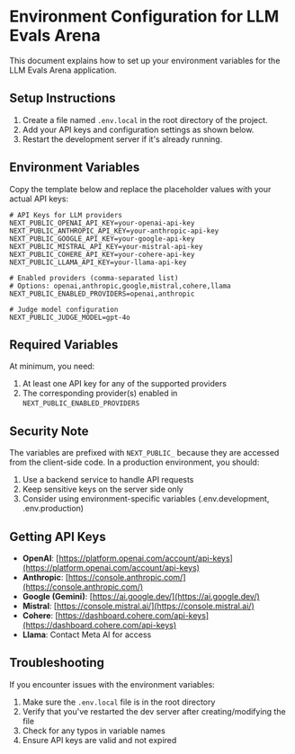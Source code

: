 # Environment Configuration for LLM Evals Arena

This document explains how to set up your environment variables for the LLM Evals Arena application.

## Setup Instructions

1. Create a file named `.env.local` in the root directory of the project.
2. Add your API keys and configuration settings as shown below.
3. Restart the development server if it's already running.

## Environment Variables

Copy the template below and replace the placeholder values with your actual API keys:

```
# API Keys for LLM providers
NEXT_PUBLIC_OPENAI_API_KEY=your-openai-api-key
NEXT_PUBLIC_ANTHROPIC_API_KEY=your-anthropic-api-key
NEXT_PUBLIC_GOOGLE_API_KEY=your-google-api-key
NEXT_PUBLIC_MISTRAL_API_KEY=your-mistral-api-key
NEXT_PUBLIC_COHERE_API_KEY=your-cohere-api-key
NEXT_PUBLIC_LLAMA_API_KEY=your-llama-api-key

# Enabled providers (comma-separated list)
# Options: openai,anthropic,google,mistral,cohere,llama
NEXT_PUBLIC_ENABLED_PROVIDERS=openai,anthropic

# Judge model configuration
NEXT_PUBLIC_JUDGE_MODEL=gpt-4o
```

## Required Variables

At minimum, you need:

1. At least one API key for any of the supported providers
2. The corresponding provider(s) enabled in `NEXT_PUBLIC_ENABLED_PROVIDERS`

## Security Note

The variables are prefixed with `NEXT_PUBLIC_` because they are accessed from the client-side code. In a production environment, you should:

1. Use a backend service to handle API requests
2. Keep sensitive keys on the server side only
3. Consider using environment-specific variables (.env.development, .env.production)

## Getting API Keys

- **OpenAI**: [https://platform.openai.com/account/api-keys](https://platform.openai.com/account/api-keys)
- **Anthropic**: [https://console.anthropic.com/](https://console.anthropic.com/)
- **Google (Gemini)**: [https://ai.google.dev/](https://ai.google.dev/)
- **Mistral**: [https://console.mistral.ai/](https://console.mistral.ai/)
- **Cohere**: [https://dashboard.cohere.com/api-keys](https://dashboard.cohere.com/api-keys)
- **Llama**: Contact Meta AI for access

## Troubleshooting

If you encounter issues with the environment variables:

1. Make sure the `.env.local` file is in the root directory
2. Verify that you've restarted the dev server after creating/modifying the file
3. Check for any typos in variable names
4. Ensure API keys are valid and not expired
